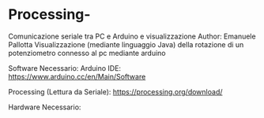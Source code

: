 # Processing-
 Comunicazione seriale tra PC e Arduino e visualizzazione 
 Author: Emanuele Pallotta
 Visualizzazione (mediante linguaggio Java) della rotazione di un potenziometro connesso al pc mediante arduino
 
 Software Necessario: 
 Arduino IDE: https://www.arduino.cc/en/Main/Software
 
 Processing (Lettura da Seriale): https://processing.org/download/
 
 Hardware Necessario:
 
 
 
 

